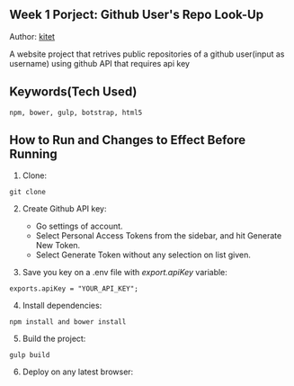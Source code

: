 ## Week 1 Porject: Github User's Repo Look-Up

Author: [kitet](https://github.com/kitet)

A website project that retrives public repositories of a github user(input as username) using github API that requires api key

## Keywords(Tech Used)
	npm, bower, gulp, botstrap, html5


## How to Run and Changes to Effect Before Running
 
 1. Clone:
 ```
 git clone 
```
 
 2. Create Github API key:
 	- Go settings of account.
 	- Select Personal Access Tokens from the sidebar, and hit Generate New Token.
 	- Select Generate Token without any selection on list given. 

 3. Save you key on a .env file with _export.apiKey_ variable:
 ```
 exports.apiKey = "YOUR_API_KEY";
 ```
 4. Install dependencies:
 ```
 npm install and bower install
```
 5. Build the project:
 ```
 gulp build
```
 6. Deploy on any latest browser:
```

 